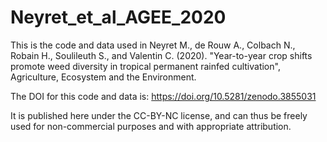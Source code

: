 # Neyret_et_al_AGEE_2020
This is the code and data used in Neyret M., de Rouw A., Colbach N., Robain H., Soulileuth S., and Valentin C. (2020). "Year-to-year crop shifts promote weed diversity in tropical permanent rainfed cultivation", Agriculture, Ecosystem and the Environment.

The DOI for this code and data is: https://doi.org/10.5281/zenodo.3855031




It is published here under the CC-BY-NC license, and can thus be freely used for non-commercial purposes and with appropriate attribution.
